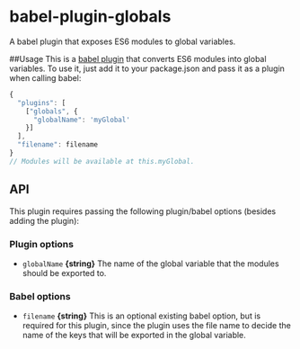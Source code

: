 babel-plugin-globals
===================================

A babel plugin that exposes ES6 modules to global variables.

##Usage
This is a [babel plugin](https://babeljs.io/docs/advanced/plugins/) that converts ES6 modules into global variables. To use it, just add it to your package.json and pass it as a plugin when calling babel:

```javascript
{
  "plugins": [
    ["globals", {
      "globalName": 'myGlobal'
    }]
  ],
  "filename": filename
}
// Modules will be available at this.myGlobal.
```

## API
This plugin requires passing the following plugin/babel options (besides adding the plugin):

### Plugin options
- `globalName` **{string}** The name of the global variable that the modules should be exported to.

### Babel options
- `filename` **{string}** This is an optional existing babel option, but is required for this plugin, since the plugin uses the file name to decide the name of the keys that will be exported in the global variable.
